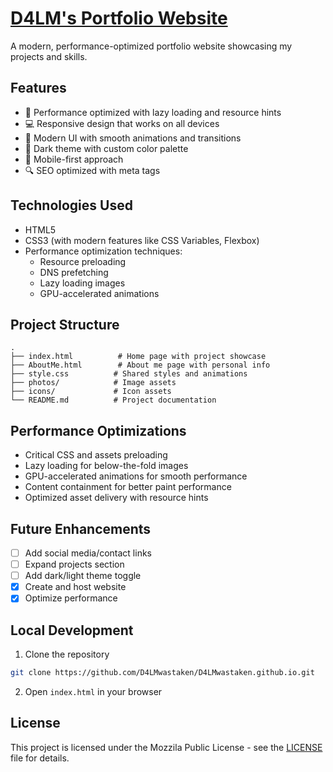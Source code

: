 # [D4LM's Portfolio Website](https://d4lmwastaken.github.io/)

A modern, performance-optimized portfolio website showcasing my projects and skills.

## Features
- 🚀 Performance optimized with lazy loading and resource hints
- 💻 Responsive design that works on all devices
- 🎨 Modern UI with smooth animations and transitions
- 🌙 Dark theme with custom color palette
- 📱 Mobile-first approach
- 🔍 SEO optimized with meta tags

## Technologies Used
- HTML5
- CSS3 (with modern features like CSS Variables, Flexbox)
- Performance optimization techniques:
  - Resource preloading
  - DNS prefetching
  - Lazy loading images
  - GPU-accelerated animations

## Project Structure
```
.
├── index.html          # Home page with project showcase
├── AboutMe.html        # About me page with personal info
├── style.css          # Shared styles and animations
├── photos/            # Image assets
├── icons/             # Icon assets
└── README.md          # Project documentation
```

## Performance Optimizations
- Critical CSS and assets preloading
- Lazy loading for below-the-fold images
- GPU-accelerated animations for smooth performance
- Content containment for better paint performance
- Optimized asset delivery with resource hints

## Future Enhancements
- [ ] Add social media/contact links
- [ ] Expand projects section
- [ ] Add dark/light theme toggle
- [x] Create and host website
- [x] Optimize performance

## Local Development
1. Clone the repository
```bash
git clone https://github.com/D4LMwastaken/D4LMwastaken.github.io.git
```
2. Open `index.html` in your browser

## License
This project is licensed under the Mozzila Public License - see the [LICENSE](LICENSE) file for details.
